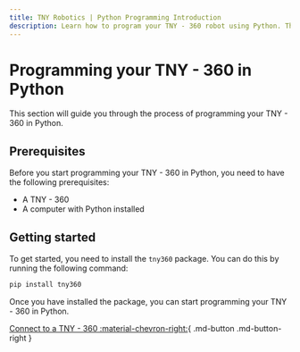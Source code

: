 ```yaml
---
title: TNY Robotics | Python Programming Introduction
description: Learn how to program your TNY - 360 robot using Python. This guide covers prerequisites, installation, and basic programming steps.
---
```


# Programming your TNY - 360 in Python

This section will guide you through the process of programming your TNY - 360 in Python.


## Prerequisites

Before you start programming your TNY - 360 in Python, you need to have the following prerequisites:

- A TNY - 360
- A computer with Python installed


## Getting started

To get started, you need to install the `tny360` package. You can do this by running the following command:

```bash
pip install tny360
```

Once you have installed the package, you can start programming your TNY - 360 in Python.

<div class="buttons-right" markdown>

[Connect to a TNY - 360 :material-chevron-right:](connect.md){ .md-button .md-button-right }

</div>